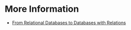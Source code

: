 # More Information

* [From Relational Databases to Databases with Relations](https://info.michael-simons.eu/2018/10/11/from-relational-databases-to-databases-with-relations/)

